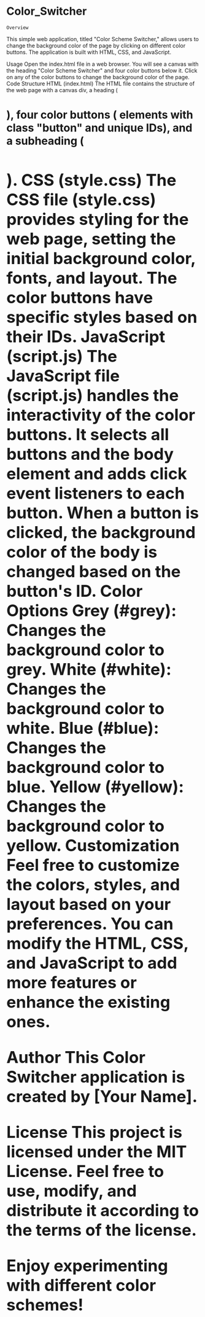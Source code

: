 # Color_Switcher
	Overview
This simple web application, titled "Color Scheme Switcher," allows users to change the background color of the page by clicking on different color buttons. The application is built with HTML, CSS, and JavaScript.

Usage
Open the index.html file in a web browser.
You will see a canvas with the heading "Color Scheme Switcher" and four color buttons below it.
Click on any of the color buttons to change the background color of the page.
Code Structure
HTML (index.html)
The HTML file contains the structure of the web page with a canvas div, a heading (<h1>), four color buttons (<span> elements with class "button" and unique IDs), and a subheading (<h2>).
CSS (style.css)
The CSS file (style.css) provides styling for the web page, setting the initial background color, fonts, and layout. The color buttons have specific styles based on their IDs.
JavaScript (script.js)
The JavaScript file (script.js) handles the interactivity of the color buttons. It selects all buttons and the body element and adds click event listeners to each button.
When a button is clicked, the background color of the body is changed based on the button's ID.
Color Options
Grey (#grey): Changes the background color to grey.
White (#white): Changes the background color to white.
Blue (#blue): Changes the background color to blue.
Yellow (#yellow): Changes the background color to yellow.
Customization
Feel free to customize the colors, styles, and layout based on your preferences. You can modify the HTML, CSS, and JavaScript to add more features or enhance the existing ones.

Author
This Color Switcher application is created by [Your Name].

License
This project is licensed under the MIT License. Feel free to use, modify, and distribute it according to the terms of the license.

Enjoy experimenting with different color schemes!









